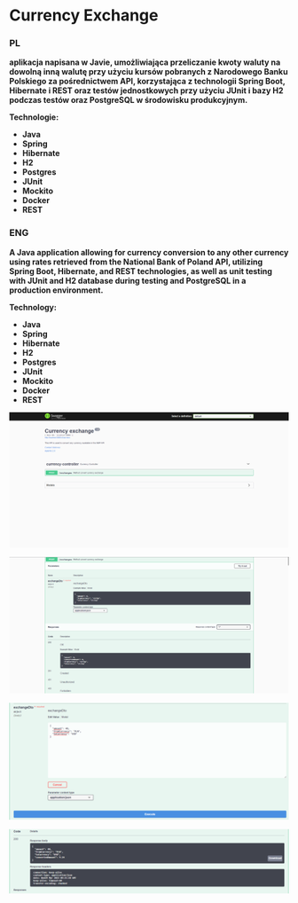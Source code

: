 # Currency Exchange
<h3>PL</h3>
<b>aplikacja napisana w Javie, umożliwiająca przeliczanie kwoty waluty
na dowolną inną walutę przy użyciu kursów pobranych z Narodowego Banku Polskiego za
pośrednictwem API, korzystająca z technologii Spring Boot, Hibernate i REST oraz testów
jednostkowych przy użyciu JUnit i bazy H2 podczas testów oraz PostgreSQL w
środowisku produkcyjnym.</b>

<b>Technologie:
- Java
- Spring
- Hibernate
- H2
- Postgres
- JUnit
- Mockito
- Docker
- REST
</b>

<h3>ENG</h3>
<b>A Java application allowing for currency conversion to any other currency
using rates retrieved from the National Bank of Poland API,
utilizing Spring Boot, Hibernate, and REST technologies,
as well as unit testing with JUnit and H2 database during
testing and PostgreSQL in a production environment.</b>

<b>Technology:
- Java
- Spring
- Hibernate
- H2
- Postgres
- JUnit
- Mockito
- Docker
- REST
</b>

![1](images/1.png)

![2](images/2.png)

![3](images/3.png)

![4](images/4.png)
